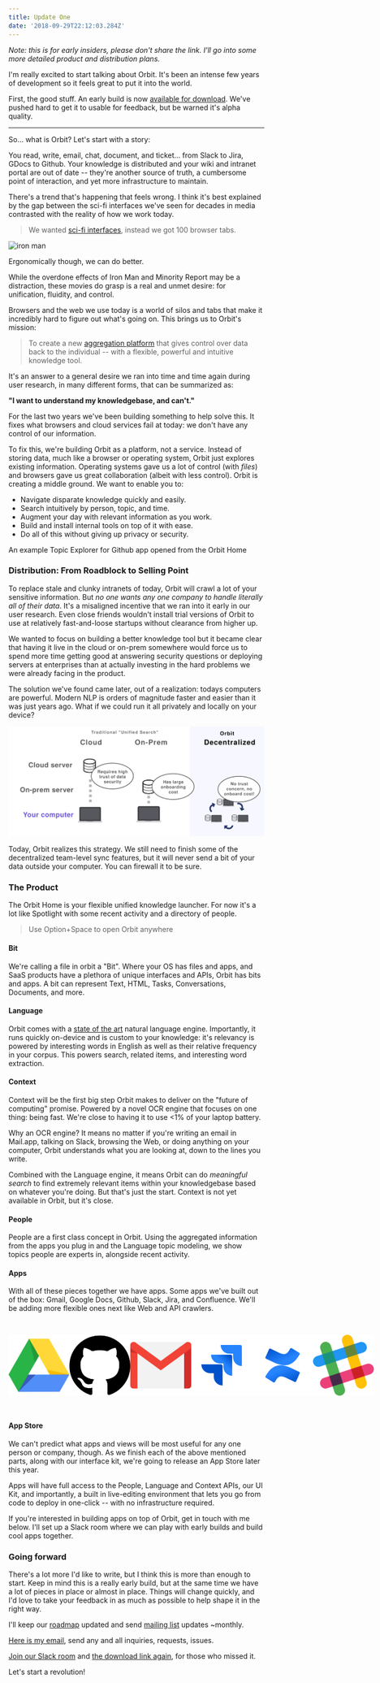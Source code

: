 ```yaml
---
title: Update One
date: '2018-09-29T22:12:03.284Z'
---
```


_Note: this is for early insiders, please don't share the link. I'll go into some more detailed product and distribution plans._

I'm really excited to start talking about Orbit. It's been an intense few years of development so it feels great to put it into the world.

First, the good stuff. An early build is now [available for download](/releases). We've pushed hard to get it to usable for feedback, but be warned it's alpha quality.

---

So... what is Orbit? Let's start with a story:

You read, write, email, chat, document, and ticket... from Slack to Jira, GDocs to Github. Your knowledge is distributed and your wiki and intranet portal are out of date -- they're another source of truth, a cumbersome point of interaction, and yet more infrastructure to maintain.

There's a trend that's happening that feels wrong. I think it's best explained by the gap between the sci-fi interfaces we've seen for decades in media contrasted with the reality of how we work today.

> We wanted [sci-fi interfaces](https://www.youtube.com/watch?v=PJqbivkm0Ms), instead we got 100 browser tabs.

![iron man](http://gradschoolguru.com/wp-content/uploads/2017/01/Iron-Man-Movie-Prologue-Hologram.jpg)

<div class="alt">
  Ergonomically though, we can do better.
</div>

While the overdone effects of Iron Man and Minority Report may be a distraction, these movies do grasp is a real and unmet desire: for unification, fluidity, and control.

Browsers and the web we use today is a world of silos and tabs that make it incredibly hard to figure out what's going on. This brings us to Orbit's mission:

> To create a new [aggregation platform](https://stratechery.com/2017/defining-aggregators/) that gives control over data back to the individual -- with a flexible, powerful and intuitive knowledge tool.

It's an answer to a general desire we ran into time and time again during user research, in many different forms, that can be summarized as:

**"I want to understand my knowledgebase, and can't."**

For the last two years we've been building something to help solve this. It fixes what browsers and cloud services fail at today: we don't have any control of our information.

To fix this, we're building Orbit as a platform, not a service. Instead of storing data, much like a browser or operating system, Orbit just explores existing information. Operating systems gave us a lot of control (with _files_) and browsers gave us great collaboration (albeit with less control). Orbit is creating a middle ground. We want to enable you to:

- Navigate disparate knowledge quickly and easily.
- Search intuitively by person, topic, and time.
- Augment your day with relevant information as you work.
- Build and install internal tools on top of it with ease.
- Do all of this without giving up privacy or security.

<div class="demo-image"></div>

<div class="alt">
  An example Topic Explorer for Github app opened from the Orbit Home
</div>

### Distribution: From Roadblock to Selling Point

To replace stale and clunky intranets of today, Orbit will crawl a lot of your sensitive information. But _no one wants any one company to handle literally all of their data_. It's a misaligned incentive that we ran into it early in our user research. Even close friends wouldn't install trial versions of Orbit to use at relatively fast-and-loose startups without clearance from higher up.

We wanted to focus on building a better knowledge tool but it became clear that having it live in the cloud or on-prem somewhere would force us to spend more time getting good at answering security questions or deploying servers at enterprises than at actually investing in the hard problems we were already facing in the product.

The solution we've found came later, out of a realization: todays computers are powerful. Modern NLP is orders of magnitude faster and easier than it was just years ago. What if we could run it all privately and locally on your device?

<div class="graphic">
  <div style="margin: auto;  max-width: 100vw;">
    <img alt="On-Device = Data stays on your computer" src="./illustration.svg" />
  </img>
</div>

Today, Orbit realizes this strategy. We still need to finish some of the decentralized team-level sync features, but it will never send a bit of your data outside your computer. You can firewall it to be sure.

### The Product

The Orbit Home is your flexible unified knowledge launcher. For now it's a lot like Spotlight with some recent activity and a directory of people.

<div style="width: 480px; border-radius: 20px; overflow: hidden; position: absolute; right: -560px;">
  <img alt="Orbit Home" src="./home.jpg" />
</div>

> Use Option+Space to open Orbit anywhere

#### Bit

We're calling a file in orbit a "Bit". Where your OS has files and apps, and SaaS products have a plethora of unique interfaces and APIs, Orbit has bits and apps. A bit can represent Text, HTML, Tasks, Conversations, Documents, and more.

#### Language

Orbit comes with a [state of the art](https://arxiv.org/pdf/1803.08493.pdf) natural language engine. Importantly, it runs quickly on-device and is custom to your knowledge: it's relevancy is powered by interesting words in English as well as their relative frequency in your corpus. This powers search, related items, and interesting word extraction.

#### Context

Context will be the first big step Orbit makes to deliver on the "future of computing" promise. Powered by a novel OCR engine that focuses on one thing: being fast. We're close to having it to use <1% of your laptop battery.

Why an OCR engine? It means no matter if you're writing an email in Mail.app, talking on Slack, browsing the Web, or doing anything on your computer, Orbit understands what you are looking at, down to the lines you write.

Combined with the Language engine, it means Orbit can do _meaningful search_ to find extremely relevant items within your knowledgebase based on whatever you're doing. But that's just the start. Context is not yet available in Orbit, but it's close.

#### People

People are a first class concept in Orbit. Using the aggregated information from the apps you plug in and the Language topic modeling, we show topics people are experts in, alongside recent activity.

#### Apps

With all of these pieces together we have apps. Some apps we've built out of the box: Gmail, Google Docs, Github, Slack, Jira, and Confluence. We'll be adding more flexible ones next like Web and API crawlers.

<div style="display: flex; flex-flow: row; height: 120px; max-width: 100%; justify-content: space-between; padding: 30px 0;">
  <img class="icon" src="./icons/gdrive.svg" />
  <img class="icon" src="./icons/github.svg" />
  <img class="icon" src="./icons/gmail.svg" />
  <img class="icon" src="./icons/jira.svg" />
  <img class="icon" src="./icons/confluence.svg" />
  <img class="icon" src="./icons/slack.svg" />
</div>

#### App Store

We can't predict what apps and views will be most useful for any one person or company, though. As we finish each of the above mentioned parts, along with our interface kit, we're going to release an App Store later this year.

Apps will have full access to the People, Language and Context APIs, our UI Kit, and importantly, a built in live-editing environment that lets you go from code to deploy in one-click -- with no infrastructure required.

If you're interested in building apps on top of Orbit, get in touch with me below. I'll set up a Slack room where we can play with early builds and build cool apps together.

### Going forward

There's a lot more I'd like to write, but I think this is more than enough to start. Keep in mind this is a really early build, but at the same time we have a lot of pieces in place or almost in place. Things will change quickly, and I'd love to take your feedback in as much as possible to help shape it in the right way.

I'll keep our [roadmap](/roadmap) updated and send [mailing list](https://tryorbit.com) updates ~monthly.

<p>
  <a href="mailto:nate@tryorbit.com">Here is my email</a>, send any and all inquiries, requests, issues.
</p>

[Join our Slack room](http://slack.tryorbit.com) and [the download link again](/releases), for those who missed it.

Let's start a revolution!

<br />

